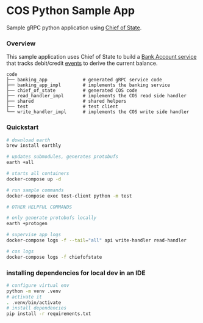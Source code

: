 # COS Python Sample App

Sample gRPC python application using [Chief of State](https://github.com/namely/chief-of-state).

### Overview

This sample application uses Chief of State to build a [Bank Account service](./proto/local/banking_app/api.proto) that tracks debit/credit [events](./proto/local/banking_app/events.proto) to derive the current balance.

```
code
├── banking_app             # generated gRPC service code
├── banking_app_impl        # implements the banking service
├── chief_of_state          # generated COS code
├── read_handler_impl       # implements the COS read side handler
├── shared                  # shared helpers
├── test                    # test client
└── write_handler_impl      # implements the COS write side handler
```

### Quickstart

```bash
# download earth
brew install earthly

# updates submodules, generates protobufs
earth +all

# starts all containers
docker-compose up -d

# run sample commands
docker-compose exec test-client python -m test

# OTHER HELPFUL COMMANDS

# only generate protobufs locally
earth +protogen

# supervise app logs
docker-compose logs -f --tail="all" api write-handler read-handler

# cos logs
docker-compose logs -f chiefofstate
```

### installing dependencies for local dev in an IDE
```bash
# configure virtual env
python -m venv .venv
# activate it
. .venv/bin/activate
# install dependencies
pip install -r requirements.txt
```
